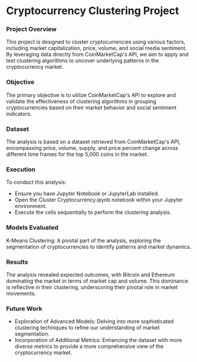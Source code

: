 # Cryptocurrency Clustering Project

### Project Overview
This project is designed to cluster cryptocurrencies using various factors, including market capitalization, price, volume, and social media sentiment. By leveraging data directly from CoinMarketCap's API, we aim to apply and test clustering algorithms to uncover underlying patterns in the cryptocurrency market.

### Objective
The primary objective is to utilize CoinMarketCap's API to explore and validate the effectiveness of clustering algorithms in grouping cryptocurrencies based on their market behavior and social sentiment indicators.

### Dataset
The analysis is based on a dataset retrieved from CoinMarketCap's API, encompassing price, volume, supply, and price percent change across different time frames for the top 5,000 coins in the market.

### Execution
To conduct this analysis:

* Ensure you have Jupyter Notebook or JupyterLab installed.
* Open the Cluster Cryptocurrency.ipynb notebook within your Jupyter environment.
* Execute the cells sequentially to perform the clustering analysis.

### Models Evaluated
K-Means Clustering: A pivotal part of the analysis, exploring the segmentation of cryptocurrencies to identify patterns and market dynamics.

### Results
The analysis revealed expected outcomes, with Bitcoin and Ethereum dominating the market in terms of market cap and volume. This dominance is reflective in their clustering, underscoring their pivotal role in market movements.

### Future Work
* Exploration of Advanced Models: Delving into more sophisticated clustering techniques to refine our understanding of market segmentation.
* Incorporation of Additional Metrics: Enhancing the dataset with more diverse metrics to provide a more comprehensive view of the cryptocurrency market.

